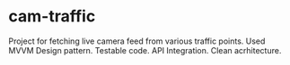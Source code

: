 # cam-traffic
Project for fetching live camera feed from various traffic points.
Used MVVM Design pattern.
Testable code. 
API Integration. 
Clean acrhitecture. 
